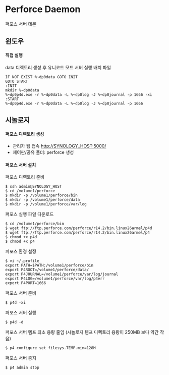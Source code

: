 Perforce Daemon
===============

퍼포스 서버 데몬

윈도우
------

#### 직접 실행 

data 디렉토리 생성 후 유니코드 모드 서버 실행 배치 파일

	IF NOT EXIST %~dp0data GOTO INIT
	GOTO START
	:INIT
	mkdir %~dp0data
	%~dp0p4d.exe -r %~dp0data -L %~dp0log -J %~dp0journal -p 1666 -xi
	:START
	%~dp0p4d.exe -r %~dp0data -L %~dp0log -J %~dp0journal -p 1666 


시놀로지
--------

#### 퍼포스 디렉토리 생성

* 관리자 웹 접속 <http://SYNOLOGY_HOST:5000/>
* 제어판/공유 폴더: perforce 생성

#### 퍼포스 서버 설치

퍼포스 디렉토리 준비

    $ ssh admin@SYNOLOGY_HOST
    $ cd /volume1/perforce
    $ mkdir -p /volume1/perforce/bin
    $ mkdir -p /volume1/perforce/data
    $ mkdir -p /volume1/perforce/var/log

퍼포스 실행 파일 다운로드

    $ cd /volume1/perforce/bin
    $ wget ftp://ftp.perforce.com/perforce/r14.2/bin.linux26armel/p4d
    $ wget ftp://ftp.perforce.com/perforce/r14.2/bin.linux26armel/p4
    $ chmod +x p4d
    $ chmod +x p4

퍼포스 환경 설정

    $ vi ~/.profile
    export PATH=$PATH:/volume1/perforce/bin
    export P4ROOT=/volume1/perforce/data/
    export P4JOURNAL=/volume1/perforce/var/log/journal
    export P4LOG=/volume1/perforce/var/log/p4err
    export P4PORT=1666

퍼포스 서버 준비

    $ p4d -xi 

퍼포스 서버 실행

    $ p4d -d

퍼포스 서버 템프 최소 용량 줄임 (시놀로지 템프 디렉토리 용량이 250MB 보다 약간 작음)

    $ p4 configure set filesys.TEMP.min=128M

퍼포스 서버 중지

    $ p4 admin stop
